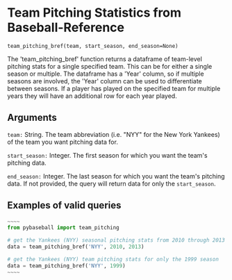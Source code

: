 # Team Pitching Statistics from Baseball-Reference

`team_pitching_bref(team, start_season, end_season=None)`

The 'team_pitching_bref' function returns a dataframe of team-level pitching stats for a single specified team. This can be for either a single season or multiple. The dataframe has a 'Year' column, so if multiple seasons are involved, the 'Year' column can be used to differentiate between seasons. If a player has played on the specified team for multiple years they will have an additional row for each year played.

## Arguments
`team:` String. The team abbreviation (i.e. "NYY" for the New York Yankees) of the team you want pitching data for.

`start_season:` Integer. The first season for which you want the team's pitching data.

`end_season:` Integer. The last season for which you want the team's pitching data. If not provided, the query will return data for only the `start_season`.

## Examples of valid queries

```python
~~~~
from pybaseball import team_pitching

# get the Yankees (NYY) seasonal pitching stats from 2010 through 2013
data = team_pitching_bref('NYY', 2010, 2013)

# get the Yankees (NYY) team pitching stats for only the 1999 season
data = team_pitching_bref('NYY', 1999)
~~~~
```